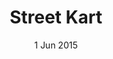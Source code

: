 ---
layout: project
title: 'Street Kart'
date: 1 Jun 2015
image: 
  path: /assets/img/projects/sk.png
  srcset: 
    1920w: /assets/img/projects/sk.png
accent_color: '#4fb1ba'
accent_image:
  background: '#193747'
theme_color: '#193747'
sitemap: false
---